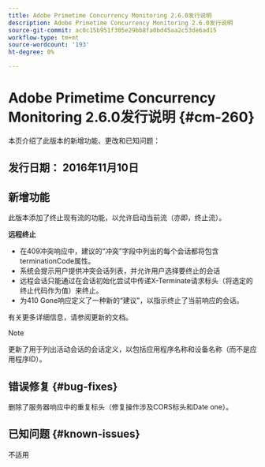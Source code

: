 ```yaml
---
title: Adobe Primetime Concurrency Monitoring 2.6.0发行说明
description: Adobe Primetime Concurrency Monitoring 2.6.0发行说明
source-git-commit: ac0c15b951f305e29bb8fa0bd45aa2c53de6ad15
workflow-type: tm+mt
source-wordcount: '193'
ht-degree: 0%

---
```



# Adobe Primetime Concurrency Monitoring 2.6.0发行说明 {#cm-260}


本页介绍了此版本的新增功能、更改和已知问题：



## 发行日期： 2016年11月10日



## 新增功能

此版本添加了终止现有流的功能，以允许启动当前流（亦即，终止流）。



**远程终止**

* 在409冲突响应中，建议的“冲突”字段中列出的每个会话都将包含terminationCode属性。
* 系统会提示用户提供冲突会话列表，并允许用户选择要终止的会话
* 远程会话只能通过在会话初始化尝试中传递X-Terminate请求标头（将选定的终止代码作为值）来终止。
* 为410 Gone响应定义了一种新的“建议”，以指示终止了当前响应的会话。


有关更多详细信息，请参阅更新的文档。



>[!NOTE]
>
>更新了用于列出活动会话的会话定义，以包括应用程序名称和设备名称（而不是应用程序ID）。




## 错误修复 {#bug-fixes}

删除了服务器响应中的重复标头（修复操作涉及CORS标头和Date one）。




## 已知问题 {#known-issues}

不适用
